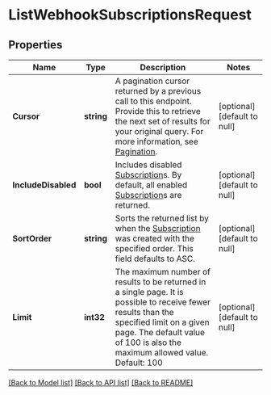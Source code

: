 # ListWebhookSubscriptionsRequest

## Properties
Name | Type | Description | Notes
------------ | ------------- | ------------- | -------------
**Cursor** | **string** | A pagination cursor returned by a previous call to this endpoint. Provide this to retrieve the next set of results for your original query.  For more information, see [Pagination](https://developer.squareup.com/docs/build-basics/common-api-patterns/pagination). | [optional] [default to null]
**IncludeDisabled** | **bool** | Includes disabled [Subscription](https://developer.squareup.com/reference/square_2024-01-18/objects/WebhookSubscription)s. By default, all enabled [Subscription](https://developer.squareup.com/reference/square_2024-01-18/objects/WebhookSubscription)s are returned. | [optional] [default to null]
**SortOrder** | **string** | Sorts the returned list by when the [Subscription](https://developer.squareup.com/reference/square_2024-01-18/objects/WebhookSubscription) was created with the specified order. This field defaults to ASC. | [optional] [default to null]
**Limit** | **int32** | The maximum number of results to be returned in a single page. It is possible to receive fewer results than the specified limit on a given page. The default value of 100 is also the maximum allowed value.  Default: 100 | [optional] [default to null]

[[Back to Model list]](../README.md#documentation-for-models) [[Back to API list]](../README.md#documentation-for-api-endpoints) [[Back to README]](../README.md)

